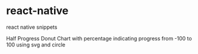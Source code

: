 # react-native
react native snippets

Half Progress Donut Chart with percentage indicating progress from -100 to 100 using svg and circle
